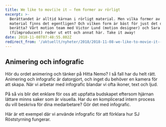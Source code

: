 ```yaml
---
title: We like to mov(i)e it – fem former av rörligt
excerpt: >-
  Berättandet är alltid kärnan i rörligt material. Men vilka former av rörligt
  material finns det egentligen? Och vilken form är bäst för just det du vill
  berätta? Vårt motion team med Victor Lund (motion designer) och Sara Blomqvist
  (filmproducent) reder ut ett och annat här. Take it away!
date: 2018-11-08T07:48:55.802Z
redirect_from: '/aktuellt/nyheter/2018/2018-11-08-we-like-to-movie-it---fem-former-av-rorligt.html'
---
```


## Animering och infografic

Hör du ordet animering och tänker på Hitta Nemo? I så fall har du helt rätt. Animering och infografic är datorgjort, och inget du behöver en kamera för att skapa. När vi arbetar med infografic blandar vi ofta ikoner, text och ljud.

På så vis blir det enklare för oss att uppfatta budskapet eftersom hjärnan lättare minns saker som är visuella. Har du en komplicerad intern process du vill beskriva för dina medarbetare? Gör det med infografic.

Här är ett exempel där vi använde infografic för att förklara hur SJ Röststyrning fungerar.
